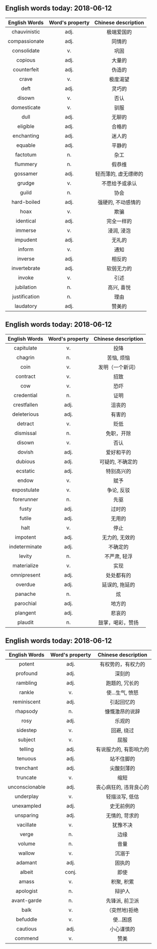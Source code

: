 ## English words today: 2018-06-12

| English Words | Word's property | Chinese description |
| :-----------: | :-------------: | :-----------------: |
| chauvinistic | adj. | 极端爱国的 |
| compassionate | adj. | 同情的 |
| consolidate | v. | 巩固 |
| copious | adj. | 大量的 |
| counterfeit | adj. | 伪造的 |
| crave | v.  | 极度渴望 |
| deft | adj. | 灵巧的 |
| disown | v. | 否认 |
| domesticate | v. | 驯服 |
| dull | adj. | 无聊的 |
| eligible | adj. | 合格的 |
| enchanting | adj. | 迷人的 |
| equable | adj. | 平静的 |
| factotum | n. | 杂工 |
| flummery | n. | 假恭维 |
| gossamer | adj. | 轻而薄的, 虚无缥缈的 |
| grudge | v. | 不愿给予或承认 |
| guild | n. | 协会 |
| hard-boiled | adj. | 强硬的, 不动感情的 |
| hoax | v. | 欺骗 |
| identical | adj. | 完全一样的 |
| immerse | v. | 浸润, 浸泡 |
| impudent | adj. | 无礼的 |
| inform | v. | 通知 |
| inverse | adj. | 相反的 |
| invertebrate | adj. | 软弱无力的 |
| invoke | v. | 引述 |
| jubilation | n. | 高兴, 喜悦 |
| justification | n. | 理由 |
| laudatory | adj. | 赞美的 |
## English words today: 2018-06-12

| English Words | Word's property | Chinese description |
| :-----------: | :-------------: | :-----------------: |
| capitulate | v.  | 投降 |
| chagrin | n. | 苦恼, 烦恼 |
| coin | v. | 发明（一个新词） |
| contract | v. | 招致 |
| cow | v. | 恐吓 |
| credential | n. | 证明 |
| crestfallen | adj. | 沮丧的 |
| deleterious | adj. | 有害的 |
| detract | v. | 贬低 |
| dismissal | n. | 免职，开除 |
| disown | v. | 否认 |
| dovish | adj. | 爱好和平的 |
| dubious | adj. | 可疑的, 不确定的 |
| ecstatic | adj. | 特别高兴的 |
| endow | v. | 赋予 |
| expostulate | v. | 争论, 反驳 |
| forerunner | n. | 先驱 |
| fusty | adj. | 过时的 |
| futile | adj. | 无用的 |
| halt | v. | 停止 |
| impotent | adj. | 无力的, 无效的 |
| indeterminate | adj. | 不确定的 |
| levity | n. | 不严肃, 轻浮 |
| materialize | v. | 实现 |
| omnipresent | adj. | 处处都有的 |
| overdue | adj. | 延误的, 拖延的 |
| panache | n. | 炫 |
| parochial | adj. | 地方的 |
| plangent | adj. | 悲哀的 |
| plaudit | n. | 鼓掌，喝彩，赞扬 |
## English words today: 2018-06-12

| English Words | Word's property | Chinese description |
| :-----------: | :-------------: | :-----------------: |
| potent | adj. | 有权势的，有权力的 |
| profound | adj. | 深刻的 |
| rambling | adj. | 跑题的, 冗长的 |
| rankle | v. | 使...生气, 愤怒 |
| reminiscent | adj. | 引起回忆的 |
| rhapsody | n. | 慷慨激昂的说辞 |
| rosy | adj. | 乐观的 |
| sidestep | v. | 回避, 绕过 |
| subject | v. | 屈服 |
| telling | adj. | 有说服力的, 有影响力的 |
| tenuous | adj. | 站不住脚的 |
| trenchant | adj. | 尖酸刻薄的 |
| truncate | v. | 缩短 |
| unconscionable | adj. | 丧心病狂的, 违背良心的 |
| underplay | v. | 轻描淡写, 低估 |
| unexampled | adj. | 史无前例的 |
| unsparing | adj. | 无情的, 苛求的 |
| vacillate  | v. | 犹豫不决 |
| verge | n. | 边缘 |
| volume | n. | 音量 |
| wallow | v. | 沉溺于 |
| adamant | adj. | 固执的 |
| albeit | conj.  | 即使 |
| amass | v. | 积聚, 积累 |
| apologist | n. | 辩护人 |
| avant-garde | n. | 先锋派, 前卫派 |
| balk | v. | （突然地)拒绝 |
| befuddle | v. | 使...困惑 |
| cautious | adj.  | 小心谨慎的 |
| commend | v. | 赞美 |
